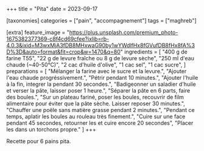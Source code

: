 +++
title = "Pita"
date = 2023-09-17

[taxonomies]
categories = ["pain", "accompagnement"]
tags = ["maghreb"]

[extra]
feature_image = "https://plus.unsplash.com/premium_photo-1675382377369-c8f4cd69cfee?ixlib=rb-4.0.3&ixid=M3wxMjA3fDB8MHxwaG90by1wYWdlfHx8fGVufDB8fHx8fA%3D%3D&auto=format&fit=crop&w=1470&q=80"
ingredients = [
  "400 g de farine T55",
  "22 g de levure fraîche ou 8 g de levure sèche",
  "250 ml d'eau chaude (~40-50°C)",
  "2 cac d'huile d'olive",
  "1 cac sel",
  "1 cac sucre",
]
preparations = [
  "Mélanger la farine avec le sucre et la levure.",
  "Ajouter l'eau chaude progréssivement.",
  "Pétrir pendant 10 minutes.",
  "Ajouter l'huile à la fin, integrer la pendant 30 secondes.",
  "Badigeonner un saladier d'huile et verser la pâte, laisser poser 1 heure.",
  "Séparer la pâte en 6 parts, faire des boules.",
  "Sur un plateau fariné, poser les boules, recouvrir de film alimentaire pour éviter que la pâte sèche. Laisser reposer 30 minutes.",
  "Chauffer une poële sans matière grasse pendant 2 minutes.",
  "Pendant ce temps, aplatir les boules au rouleau très finement.",
  "Cuire sur une face pendant 45 secondes, retourner les et cuire encore 20 secondes",
  "Placer les dans un torchons propre."
]
+++

Recette pour 6 pains pita.
